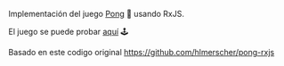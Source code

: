 Implementación del juego [Pong](https://en.wikipedia.org/wiki/Pong) :ping_pong:	 usando RxJS.

El juego se puede probar [aquí](https://codesandbox.io/s/pong-rxjs-web-avanzado-2tsi0) :joystick:

Basado en este codigo original https://github.com/hlmerscher/pong-rxjs
